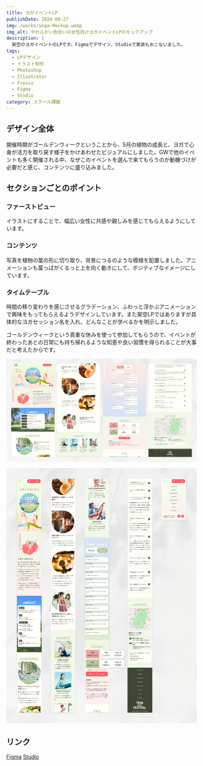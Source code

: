 ```yaml
---
title: ヨガイベントLP
publishDate: 2024-08-27
img: /works/yoga-Mockup.webp
img_alt: やわらかい色合いの女性向けヨガイベントLPのモックアップ
description: |
  架空のヨガイベントのLPです。Figmaでデザイン、Studioで実装もおこないました。
tags:
  - LPデザイン
  - イラスト制作
  - Photoshop
  - Illustrator
  - Fresco
  - Figma
  - Studio
category: スクール課題
---
```


## デザイン全体

開催時期がゴールデンウィークということから、5月の植物の成長と、ヨガで心身が活力を取り戻す様子をかけあわせたビジュアルにしました。GWで他のイベントも多く開催される中、なぜこのイベントを選んで来てもらうのか動機づけが必要だと感じ、コンテンツに盛り込みました。

## セクションごとのポイント

### ファーストビュー

イラストにすることで、幅広い女性に共感や親しみを感じてもらえるようにしています。

### コンテンツ

写真を植物の葉の形に切り取り、背景につるのような模様を配置しました。アニメーションも葉っぱがくるっと上を向く動きにして、ポジティブなイメージにしています。

### タイムテーブル

時間の移り変わりを感じさせるグラデーション、ふわっと浮かぶアニメーションで興味をもってもらえるようデザインしています。また架空LPではありますが具体的なヨガセッション名を入れ、どんなことが学べるかを明示しました。

ゴールデンウィークという貴重な休みを使って参加してもらうので、イベントが終わったあとの日常にも持ち帰れるような知恵や良い習慣を得られることが大事だと考えたからです。

![ヨガイベントLPのパソコン版イメージ](../../../public/works/yoga-pc.webp)

![ヨガイベントLPのスマートフォン版イメージ](../../../public/works/yoga-sp.webp)

## リンク

[Figma](https://www.figma.com/design/bSstltWnkgRDQziXEtZhgL/YOGAinCITYFESTIVAL_Revised?node-id=0-1&t=mbxRURfSFKeA9JEK-1)
[Studio](https://yogalp-mizuiro.studio.site/)

